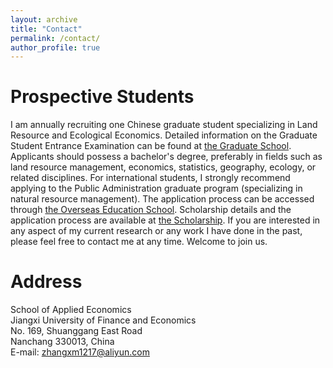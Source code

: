 ```yaml
---
layout: archive
title: "Contact"
permalink: /contact/
author_profile: true
---
```


# Prospective Students

I am annually recruiting one Chinese graduate student specializing in Land Resource and Ecological Economics. Detailed information on the Graduate Student Entrance Examination can be found at [the Graduate School](http://grs.jxufe.edu.cn/news-show-4157.html). Applicants should possess a bachelor's degree, preferably in fields such as land resource management, economics, statistics, geography, ecology, or related disciplines. For international students, I strongly recommend applying to the Public Administration graduate program (specializing in natural resource management). The application process can be accessed through [the Overseas Education School](http://oesenglish.jxufe.edu.cn/). Scholarship details and the application process are available at [the Scholarship](http://oes.jxufe.edu.cn/news-list-jiangsxuehjinx.html). If you are interested in any aspect of my current research or any work I have done in the past, please feel free to contact me at any time. Welcome to join us.

# Address

School of Applied Economics  
Jiangxi University of Finance and Economics  
No. 169, Shuanggang East Road  
Nanchang 330013, China  
E-mail: zhangxm1217@aliyun.com
